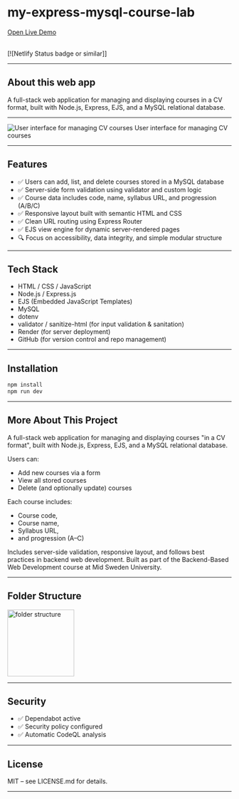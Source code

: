 # my-express-mysql-course-lab

<a href="https://your-deployment-link" target="_blank" rel="noopener noreferrer">
Open Live Demo
</a> <br><br>

[![Netlify Status badge or similar]]

---

## About this web app

A full-stack web application for managing and displaying courses in a CV format, built with Node.js, Express, EJS, and a MySQL relational database.

---

<img src="" alt="User interface for managing CV courses" width="auto"/>
User interface for managing CV courses

---

## Features

- ✅ Users can add, list, and delete courses stored in a MySQL database
- ✅ Server-side form validation using validator and custom logic
- ✅ Course data includes code, name, syllabus URL, and progression (A/B/C)
- ✅ Responsive layout built with semantic HTML and CSS
- ✅ Clean URL routing using Express Router
- ✅ EJS view engine for dynamic server-rendered pages
- 🔍 Focus on accessibility, data integrity, and simple modular structure

---

## Tech Stack

- HTML / CSS / JavaScript
- Node.js / Express.js
- EJS (Embedded JavaScript Templates)
- MySQL
- dotenv
- validator / sanitize-html (for input validation & sanitation)
- Render (for server deployment)
- GitHub (for version control and repo management)

---

## Installation

```bash
npm install
npm run dev
```

---

## More About This Project

A full-stack web application for managing and displaying courses "in a CV format",
built with Node.js, Express, EJS, and a MySQL relational database.

Users can:
- Add new courses via a form
- View all stored courses
- Delete (and optionally update) courses
  
Each course includes:
- Course code,
- Course name,
- Syllabus URL,
- and progression (A–C)

Includes server-side validation, responsive layout, and follows best practices in backend web development.
Built as part of the Backend-Based Web Development course at Mid Sweden University.

---

## Folder Structure

<img src="" alt="folder structure" width="150"/>

---

## Security

- ✅ Dependabot active
- ✅ Security policy configured
- ✅ Automatic CodeQL analysis

---

## License

MIT – see LICENSE.md for details.

---
